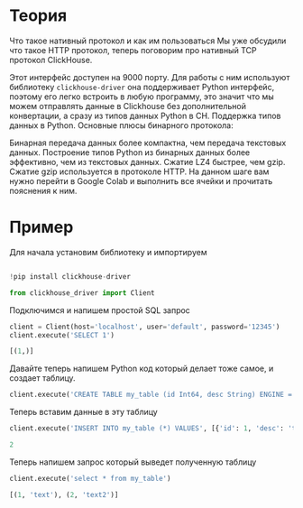 # Теория
Что такое нативный протокол и как им пользоваться
Мы уже обсудили что такое HTTP протокол, теперь поговорим про нативный TCP протокол ClickHouse.

Этот интерфейс доступен на 9000 порту. Для работы с ним используют библиотеку ``clickhouse-driver`` она поддерживает Python интерфейс, поэтому его легко встроить в любую программу, это значит что мы можем отправлять данные в Clickhouse без дополнительной конвертации, а сразу из типов данных Python в CH. Поддержка типов данных в Python. Основные плюсы бинарного протокола:

Бинарная передача данных более компактна, чем передача текстовых данных.
Построение типов Python из бинарных данных более эффективно, чем из текстовых данных.
Сжатие LZ4 быстрее, чем gzip. Сжатие gzip используется в протоколе HTTP.
На данном шаге вам нужно перейти в Google Colab и выполнить все ячейки и прочитать пояснения к ним.

# Пример
Для начала установим библиотеку и импортируем
```python

!pip install clickhouse-driver

from clickhouse_driver import Client
```
Подключимся и напишем простой SQL запрос

```python
client = Client(host='localhost', user='default', password='12345')
client.execute('SELECT 1')

[(1,)]
```

Давайте теперь напишем Python код который делает тоже самое, и создает таблицу.
```python
client.execute('CREATE TABLE my_table (id Int64, desc String) ENGINE = Log')
```

Теперь вставим данные в эту таблицу
```python
client.execute('INSERT INTO my_table (*) VALUES', [{'id': 1, 'desc': 'text'}, {'id': 2, 'desc': 'text2'}])

2
```

Теперь напишем запрос который выведет полученную таблицу
```python
client.execute('select * from my_table')

[(1, 'text'), (2, 'text2')]
```